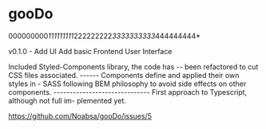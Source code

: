 # gooDo

000000000*111111111*222222222*3333333333*444444444\*

v0.1.0 - Add UI
Add basic Frontend User Interface

Included Styled-Components library, the code has --
been refactored to cut CSS files associated. ------
Components define and applied their own styles in -
SASS following BEM philosophy to avoid side effects
on other components. ------------------------------
First approach to Typescript, although not full im-
plemented yet.

https://github.com/Noabsa/gooDo/issues/5
